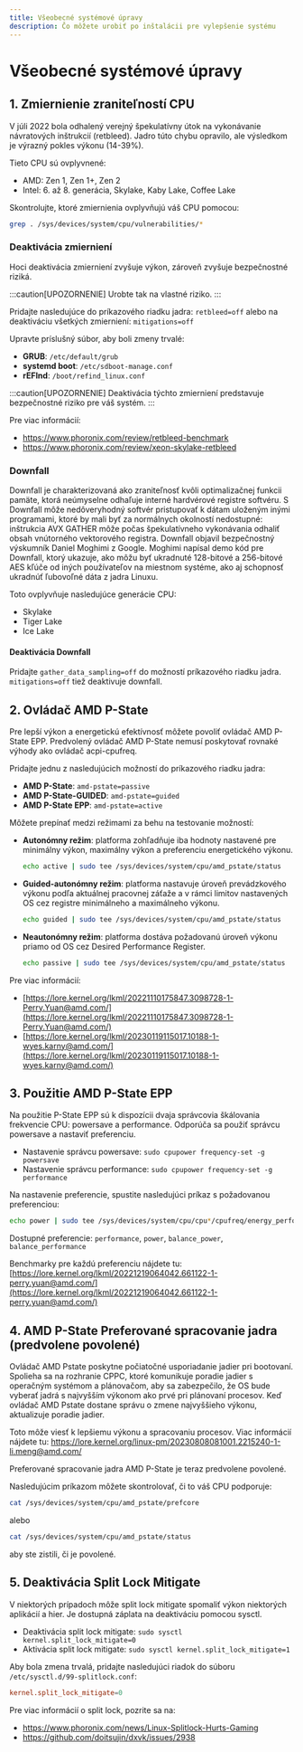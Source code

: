 ```yaml
---
title: Všeobecné systémové úpravy
description: Čo môžete urobiť po inštalácii pre vylepšenie systému
---
```


# Všeobecné systémové úpravy

## 1\. Zmiernienie zraniteľností CPU

V júli 2022 bola odhalený verejný špekulatívny útok na vykonávanie návratových inštrukcií (retbleed). Jadro túto chybu opravilo, ale výsledkom je výrazný pokles výkonu (14-39%).

Tieto CPU sú ovplyvnené:

- AMD: Zen 1, Zen 1+, Zen 2
- Intel: 6. až 8. generácia, Skylake, Kaby Lake, Coffee Lake

Skontrolujte, ktoré zmiernienia ovplyvňujú váš CPU pomocou:

```sh
grep . /sys/devices/system/cpu/vulnerabilities/*
```

### Deaktivácia zmierniení

Hoci deaktivácia zmierniení zvyšuje výkon, zároveň zvyšuje bezpečnostné riziká.

:::caution[UPOZORNENIE]
Urobte tak na vlastné riziko.
:::

Pridajte nasledujúce do príkazového riadku jadra: `retbleed=off` alebo na deaktiváciu všetkých zmierniení: `mitigations=off`

Upravte príslušný súbor, aby boli zmeny trvalé:

- **GRUB**: `/etc/default/grub`
- **systemd boot**: `/etc/sdboot-manage.conf`
- **rEFInd**: `/boot/refind_linux.conf`

:::caution[UPOZORNENIE]
Deaktivácia týchto zmierniení predstavuje bezpečnostné riziko pre váš systém.
:::

Pre viac informácií:

- https://www.phoronix.com/review/retbleed-benchmark
- https://www.phoronix.com/review/xeon-skylake-retbleed

### Downfall

Downfall je charakterizovaná ako zraniteľnosť kvôli optimalizačnej funkcii pamäte, ktorá neúmyselne odhaľuje interné hardvérové registre softvéru. S Downfall môže nedôveryhodný softvér pristupovať k dátam uloženým inými programami, ktoré by mali byť za normálnych okolností nedostupné: inštrukcia AVX GATHER môže počas špekulatívneho vykonávania odhaliť obsah vnútorného vektorového registra. Downfall objavil bezpečnostný výskumník Daniel Moghimi z Google. Moghimi napísal demo kód pre Downfall, ktorý ukazuje, ako môžu byť ukradnuté 128-bitové a 256-bitové AES kľúče od iných používateľov na miestnom systéme, ako aj schopnosť ukradnúť ľubovoľné dáta z jadra Linuxu.

Toto ovplyvňuje nasledujúce generácie CPU:

- Skylake
- Tiger Lake
- Ice Lake

#### Deaktivácia Downfall

Pridajte `gather_data_sampling=off` do možností príkazového riadku jadra.
`mitigations=off` tiež deaktivuje downfall.

## 2\. Ovládač AMD P-State

Pre lepší výkon a energetickú efektívnosť môžete povoliť ovládač AMD P-State EPP. Predvolený ovládač AMD P-State nemusí poskytovať rovnaké výhody ako ovládač acpi-cpufreq.

Pridajte jednu z nasledujúcich možností do príkazového riadku jadra:

- **AMD P-State**: `amd-pstate=passive`
- **AMD P-State-GUIDED**: `amd-pstate=guided`
- **AMD P-State EPP**: `amd-pstate=active`

Môžete prepínať medzi režimami za behu na testovanie možností:

- **Autonómny režim**: platforma zohľadňuje iba hodnoty nastavené pre minimálny výkon, maximálny výkon a preferenciu energetického výkonu.

  ```sh
  echo active | sudo tee /sys/devices/system/cpu/amd_pstate/status
  ```

- **Guided-autonómny režim**: platforma nastavuje úroveň prevádzkového výkonu podľa aktuálnej pracovnej záťaže a v rámci limitov nastavených OS cez registre minimálneho a maximálneho výkonu.

  ```sh
  echo guided | sudo tee /sys/devices/system/cpu/amd_pstate/status
  ```

- **Neautonómny režim**: platforma dostáva požadovanú úroveň výkonu priamo od OS cez Desired Performance Register.
  ```sh
  echo passive | sudo tee /sys/devices/system/cpu/amd_pstate/status
  ```

Pre viac informácií:

- [https://lore.kernel.org/lkml/20221110175847.3098728-1-Perry.Yuan@amd.com/](https://lore.kernel.org/lkml/20221110175847.3098728-1-Perry.Yuan@amd.com/)
- [https://lore.kernel.org/lkml/20230119115017.10188-1-wyes.karny@amd.com/](https://lore.kernel.org/lkml/20230119115017.10188-1-wyes.karny@amd.com/)

## 3\. Použitie AMD P-State EPP

Na použitie P-State EPP sú k dispozícii dvaja správcovia škálovania frekvencie CPU: powersave a performance. Odporúča sa použiť správcu powersave a nastaviť preferenciu.

- Nastavenie správcu powersave: `sudo cpupower frequency-set -g powersave`
- Nastavenie správcu performance: `sudo cpupower frequency-set -g performance`

Na nastavenie preferencie, spustite nasledujúci príkaz s požadovanou preferenciou:

```sh
echo power | sudo tee /sys/devices/system/cpu/cpu*/cpufreq/energy_performance_preference
```

Dostupné preferencie: `performance`, `power`, `balance_power`, `balance_performance`

Benchmarky pre každú preferenciu nájdete tu:
[https://lore.kernel.org/lkml/20221219064042.661122-1-perry.yuan@amd.com/](https://lore.kernel.org/lkml/20221219064042.661122-1-perry.yuan@amd.com/)

## 4\. AMD P-State Preferované spracovanie jadra (predvolene povolené)

Ovládač AMD Pstate poskytne počiatočné usporiadanie jadier pri bootovaní. Spolieha sa na rozhranie CPPC, ktoré komunikuje poradie jadier s operačným systémom a plánovačom, aby sa zabezpečilo, že OS bude vyberať jadrá s najvyšším výkonom ako prvé pri plánovaní procesov. Keď ovládač AMD Pstate dostane správu o zmene najvyššieho výkonu, aktualizuje poradie jadier.

Toto môže viesť k lepšiemu výkonu a spracovaniu procesov.
Viac informácií nájdete tu:
https://lore.kernel.org/linux-pm/20230808081001.2215240-1-li.meng@amd.com/

Preferované spracovanie jadra AMD P-State je teraz predvolene povolené.

Nasledujúcim príkazom môžete skontrolovať, či to váš CPU podporuje:

```sh
cat /sys/devices/system/cpu/amd_pstate/prefcore
```

alebo

```sh
cat /sys/devices/system/cpu/amd_pstate/status
```

aby ste zistili, či je povolené.

## 5\. Deaktivácia Split Lock Mitigate

V niektorých prípadoch môže split lock mitigate spomaliť výkon niektorých aplikácií a hier. Je dostupná záplata na deaktiváciu pomocou sysctl.

- Deaktivácia split lock mitigate: `sudo sysctl kernel.split_lock_mitigate=0`
- Aktivácia split lock mitigate: `sudo sysctl kernel.split_lock_mitigate=1`

Aby bola zmena trvalá, pridajte nasledujúci riadok do súboru `/etc/sysctl.d/99-splitlock.conf`:

```conf
kernel.split_lock_mitigate=0
```

Pre viac informácií o split lock, pozrite sa na:

- https://www.phoronix.com/news/Linux-Splitlock-Hurts-Gaming
- https://github.com/doitsujin/dxvk/issues/2938
